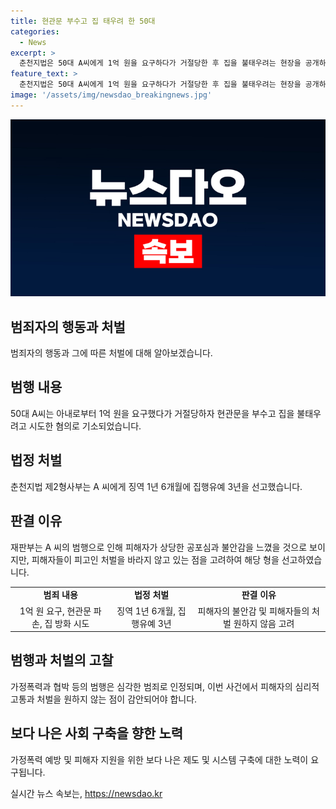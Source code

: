 ```yaml
---
title: 현관문 부수고 집 태우려 한 50대
categories:
  - News
excerpt: >
  춘천지법은 50대 A씨에게 1억 원을 요구하다가 거절당한 후 집을 불태우려는 현장을 공개하며, A씨에 대해 징역 1년 6개월에 집행유예 3년을 선고했다. A씨는 아내와 처제가 있는 집에서 현관문을 부수고 불을 붙였으나 불길이 번지지 않아 미수에 그쳤다. A씨는 재판에서 고의 방화를 부인했지만, 재판부는 공포심과 불안감을 주었을 것이라며 형량을 선고했다.
feature_text: >
  춘천지법은 50대 A씨에게 1억 원을 요구하다가 거절당한 후 집을 불태우려는 현장을 공개하며, A씨에 대해 징역 1년 6개월에 집행유예 3년을 선고했다. A씨는 아내와 처제가 있는 집에서 현관문을 부수고 불을 붙였으나 불길이 번지지 않아 미수에 그쳤다. A씨는 재판에서 고의 방화를 부인했지만, 재판부는 공포심과 불안감을 주었을 것이라며 형량을 선고했다.
image: '/assets/img/newsdao_breakingnews.jpg'
---
```


<p><img src="/assets/img/newsdao_breakingnews.jpg" alt="ontimetimes 속보" /></p>

<h2 data-ke-size="size26">범죄자의 행동과 처벌</h2>

<p data-ke-size="size16">범죄자의 행동과 그에 따른 처벌에 대해 알아보겠습니다.</p>

<h2 data-ke-size="size24">범행 내용</h2>

<p data-ke-size="size16">50대 A씨는 아내로부터 1억 원을 요구했다가 거절당하자 현관문을 부수고 집을 불태우려고 시도한 혐의로 기소되었습니다.</p>

<h2 data-ke-size="size24">법정 처벌</h2>

<p data-ke-size="size16">춘천지법 제2형사부는 A 씨에게 징역 1년 6개월에 집행유예 3년을 선고했습니다.</p>

<h2 data-ke-size="size24">판결 이유</h2>

<p data-ke-size="size16">재판부는 A 씨의 범행으로 인해 피해자가 상당한 공포심과 불안감을 느꼈을 것으로 보이지만, 피해자들이 피고인 처벌을 바라지 않고 있는 점을 고려하여 해당 형을 선고하였습니다.</p>

<table>
    <tbody>
        <tr>
            <td style="text-align: center; height: 17px;"><b>범죄 내용</b></td>
            <td style="text-align: center; height: 17px;"><b>법정 처벌</b></td>
            <td style="text-align: center; height: 17px;"><b>판결 이유</b></td>
        </tr>
        <tr>
            <td style="text-align: center; height: 17px;">1억 원 요구, 현관문 파손, 집 방화 시도</td>
            <td style="text-align: center; height: 17px;">징역 1년 6개월, 집행유예 3년</td>
            <td style="text-align: center; height: 17px;">피해자의 불안감 및 피해자들의 처벌 원하지 않음 고려</td>
        </tr>
    </tbody>
</table>

<h2 data-ke-size="size24">범행과 처벌의 고찰</h2>

<p data-ke-size="size16">가정폭력과 협박 등의 범행은 심각한 범죄로 인정되며, 이번 사건에서 피해자의 심리적 고통과 처벌을 원하지 않는 점이 감안되어야 합니다.</p>

<h2 data-ke-size="size24">보다 나은 사회 구축을 향한 노력</h2>

<p data-ke-size="size16">가정폭력 예방 및 피해자 지원을 위한 보다 나은 제도 및 시스템 구축에 대한 노력이 요구됩니다.</p>
실시간 뉴스 속보는, <a href="https://newsdao.kr" rel="dofollow">https://newsdao.kr</a>


